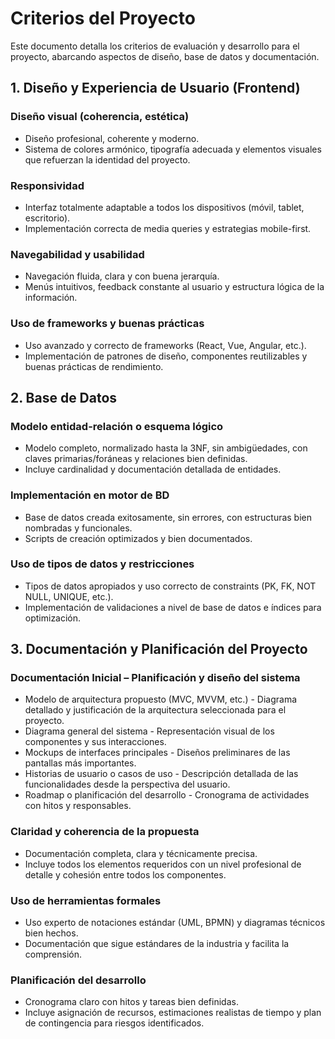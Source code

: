 # Criterios del Proyecto

Este documento detalla los criterios de evaluación y desarrollo para el proyecto, abarcando aspectos de diseño, base de datos y documentación.

## 1. Diseño y Experiencia de Usuario (Frontend)

### Diseño visual (coherencia, estética)
*   Diseño profesional, coherente y moderno.
*   Sistema de colores armónico, tipografía adecuada y elementos visuales que refuerzan la identidad del proyecto.

### Responsividad
*   Interfaz totalmente adaptable a todos los dispositivos (móvil, tablet, escritorio).
*   Implementación correcta de media queries y estrategias mobile-first.

### Navegabilidad y usabilidad
*   Navegación fluida, clara y con buena jerarquía.
*   Menús intuitivos, feedback constante al usuario y estructura lógica de la información.

### Uso de frameworks y buenas prácticas
*   Uso avanzado y correcto de frameworks (React, Vue, Angular, etc.).
*   Implementación de patrones de diseño, componentes reutilizables y buenas prácticas de rendimiento.

## 2. Base de Datos

### Modelo entidad-relación o esquema lógico
*   Modelo completo, normalizado hasta la 3NF, sin ambigüedades, con claves primarias/foráneas y relaciones bien definidas.
*   Incluye cardinalidad y documentación detallada de entidades.

### Implementación en motor de BD
*   Base de datos creada exitosamente, sin errores, con estructuras bien nombradas y funcionales.
*   Scripts de creación optimizados y bien documentados.

### Uso de tipos de datos y restricciones
*   Tipos de datos apropiados y uso correcto de constraints (PK, FK, NOT NULL, UNIQUE, etc.).
*   Implementación de validaciones a nivel de base de datos e índices para optimización.

## 3. Documentación y Planificación del Proyecto

### Documentación Inicial – Planificación y diseño del sistema
*   Modelo de arquitectura propuesto (MVC, MVVM, etc.) - Diagrama detallado y justificación de la arquitectura seleccionada para el proyecto.
*   Diagrama general del sistema - Representación visual de los componentes y sus interacciones.
*   Mockups de interfaces principales - Diseños preliminares de las pantallas más importantes.
*   Historias de usuario o casos de uso - Descripción detallada de las funcionalidades desde la perspectiva del usuario.
*   Roadmap o planificación del desarrollo - Cronograma de actividades con hitos y responsables.

### Claridad y coherencia de la propuesta
*   Documentación completa, clara y técnicamente precisa.
*   Incluye todos los elementos requeridos con un nivel profesional de detalle y cohesión entre todos los componentes.

### Uso de herramientas formales
*   Uso experto de notaciones estándar (UML, BPMN) y diagramas técnicos bien hechos.
*   Documentación que sigue estándares de la industria y facilita la comprensión.

### Planificación del desarrollo
*   Cronograma claro con hitos y tareas bien definidas.
*   Incluye asignación de recursos, estimaciones realistas de tiempo y plan de contingencia para riesgos identificados.

